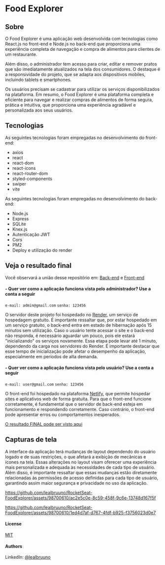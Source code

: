# Food Explorer

## Sobre

O Food Explorer é uma aplicação web desenvolvida com tecnologias como React.js no front-end e Node.js no back-end que proporciona uma experiência completa de navegação e compra de alimentos para clientes de um restaurante. 

Além disso, o administrador tem acesso para criar, editar e remover pratos que são imediatamente atualizados na tela dos consumidores. O destaque é a responsividade do projeto, que se adapta aos dispositivos mobiles, incluindo tablets e smartphones.

Os usuários precisam se cadastrar para utilizar os serviços disponibilizados na plataforma. Em resumo, o Food Explorer é uma plataforma completa e eficiente para navegar e realizar compras de alimentos de forma segura, prática e intuitiva, que proporciona uma experiência agradável e personalizada aos seus usuários.

## Tecnologias

As seguintes tecnologias foram empregadas no desenvolvimento do front-end:

- axios
- react
- react-dom
- react-icons
- react-router-dom
- styled-components
- swiper
- vite

As seguintes tecnologias foram empregadas no desenvolvimento do back-end:

- Node.js
- Express
- SQLite
- Knex.js
- Autenticação JWT
- Cors
- PM2
- Deploy e utilização do render

## Veja o resultado final

Você observará a união desse repositório em:
[Back-end](https://github.com/lealbruuno/RocketSeat-FoodExplorer/tree/main/Backend)
e
[Front-end](https://github.com/lealbruuno/RocketSeat-FoodExplorer/tree/main/Frontend)

#### - Quer ver como a aplicação funciona vista pelo administrador? Use a conta a seguir

  `e-mail: admin@gmail.com`  `senha: 123456`

O servidor deste projeto foi hospedado no [Render](https://render.com/), um serviço de hospedagem gratuito. É importante ressaltar que, por estar hospedado em um serviço gratuito, o back-end entra em estado de hibernação após 15 minutos sem utilização. Caso o usuário tente acessar o site e o back-end não responda, é necessário aguardar um pouco, pois ele estará "inicializando" os serviços novamente. Essa etapa pode levar até 1 minuto, dependendo da carga nos servidores do Render. É importante destacar que esse tempo de inicialização pode afetar o desempenho da aplicação, especialmente em períodos de alta demanda.

#### - Quer ver como a aplicação funciona vista pelo usuário? Use a conta a seguir

  `e-mail: user@gmail.com`  `senha: 123456`

O front-end foi hospedado na plataforma [Netlify](https://www.netlify.com/), que permite hospedar sites e aplicativos web de forma gratuita. Para que o front-end funcione corretamente, é fundamental que o servidor de back-end esteja em funcionamento e respondendo corretamente. Caso contrário, o front-end pode apresentar erros ou comportamentos inesperados.

[O resultado FINAL pode ser visto aqui](https://foodexplorer17012024.netlify.app/)

## Capturas de tela

A interface da aplicação terá mudanças de layout dependendo do usuário logado e de suas restrições, o que afetará a exibição de mecânicas e ícones na tela. Essas alterações no layout visam oferecer uma experiência mais personalizada e adequada às necessidades de cada tipo de usuário. Além disso, é importante ressaltar que essas mudanças estão diretamente relacionadas às permissões de acesso definidas para cada tipo de usuário, garantindo assim maior segurança e privacidade no uso da aplicação.

https://github.com/lealbruuno/RocketSeat-FoodExplorer/assets/98700610/ac2e5c0e-8c59-458f-9c6e-13748d167f5f

https://github.com/lealbruuno/RocketSeat-FoodExplorer/assets/98700610/1ed4d7af-d767-4fdf-b925-f3756023d0e7

#### License

[MIT](https://choosealicense.com/licenses/mit/)

#### Authors

LinkedIn: [@lealbruuno](https://github.com/lealbruuno)
